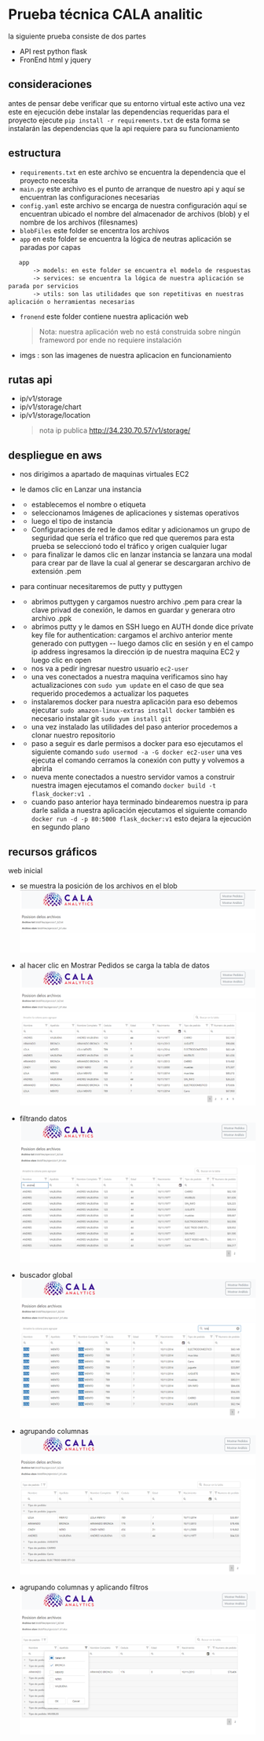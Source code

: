 # Prueba técnica CALA analitic

la siguiente prueba consiste de dos partes

- API rest python flask
- FronEnd html y jquery

## consideraciones

antes de pensar debe verificar que su entorno virtual este activo
una vez este en ejecución debe instalar las dependencias requeridas para el proyecto
ejecute
`pip install -r requirements.txt`
de esta forma se instalarán las dependencias que la api requiere para su funcionamiento

## estructura

- `requirements.txt` en este archivo se encuentra la dependencia que el proyecto necesita
- `main.py` este archivo es el punto de arranque de nuestro api y aquí se encuentran las configuraciones necesarias
- `config.yaml` este archivo se encarga de nuestra configuración aquí se encuentran ubicado el nombre del almacenador de archivos (blob)
  y el nombre de los archivos (filesnames)
- `blobFiles` este folder se encentra los archivos
- `app` en este folder se encuentra la lógica de neutras aplicación se paradas por capas

```
   app
       -> models: en este folder se encuentra el modelo de respuestas
       -> services: se encuentra la lógica de nuestra aplicación se parada por servicios
       -> utils: son las utilidades que son repetitivas en nuestras aplicación o herramientas necesarias

```

- `fronend` este folder contiene nuestra aplicación web

  > Nota: nuestra aplicación web no está construida sobre ningún frameword por ende no requiere instalación

- imgs : son las imagenes de nuestra aplicacion en funcionamiento


## rutas api

- ip/v1/storage
- ip/v1/storage/chart
- ip/v1/storage/location
  > nota ip publica http://34.230.70.57/v1/storage/

## despliegue en aws


- nos dirigimos a apartado de maquinas virtuales EC2
- le damos clic en Lanzar una instancia
- - establecemos el nombre o etiqueta

- - seleccionamos Imágenes de aplicaciones y sistemas operativos
- - luego el tipo de instancia
- - Configuraciones de red le damos editar y adicionamos un grupo de seguridad que sería el tráfico que red que queremos para esta prueba se seleccionó todo el tráfico y origen cualquier lugar
- - para finalizar le damos clic en lanzar instancia se lanzara una modal para crear par de llave la cual al generar se descargaran archivo de extensión .pem

- para continuar necesitaremos de putty y puttygen
- - abrimos puttygen y cargamos nuestro archivo .pem para crear la clave privad de conexión, le damos en guardar y generara otro archivo .ppk
- - abrimos putty y le damos en SSH luego en AUTH donde dice prívate key file for authentication: cargamos el archivo anterior mente generado con puttygen
    -- luego damos clic en sesión y en el campo ip address ingresamos la dirección ip de nuestra maquina EC2 y luego clic en open
- - nos va a pedir ingresar nuestro usuario `ec2-user`
- - una ves conectados a nuestra maquina verificamos sino hay actualizaciones con `sudo yum update` en el caso de que sea requerido procedemos a actualizar los paquetes
- - instalaremos docker para nuestra aplicación para eso debemos ejecutar
    `sudo amazon-linux-extras install docker` también es necesario instalar git `sudo yum install git`
- - una vez instalado las utilidades del paso anterior procedemos a clonar nuestro repositorio
- - paso a seguir es darle permisos a docker para eso ejecutamos el siguiente comando
    `sudo usermod -a -G docker ec2-user` una ves ejecuta el comando cerramos la conexión con putty y volvemos a abrirla
- - nueva mente conectados a nuestro servidor vamos a construir nuestra imagen ejecutamos el comando `docker build -t flask_docker:v1 .`
- - cuando paso anterior haya terminado bindearemos nuestra ip para darle salida a nuestra aplicación ejecutamos el siguiente comando `docker run -d -p 80:5000 flask_docker:v1` esto dejara la ejecución en segundo plano


## recursos gráficos

web inicial

- se muestra la posición de los archivos en el blob
  ![alt text](./imgs/1.PNG)

- al hacer clic en Mostrar Pedidos se carga la tabla de datos
  ![alt text](./imgs/2.PNG)

- filtrando datos
  ![alt text](./imgs/f1.PNG)
- buscador global
  ![alt text](./imgs/f2.PNG)
- agrupando columnas
  ![alt text](./imgs/g1.PNG)
- agrupando columnas y aplicando filtros
  ![alt text](./imgs/g2.PNG)
